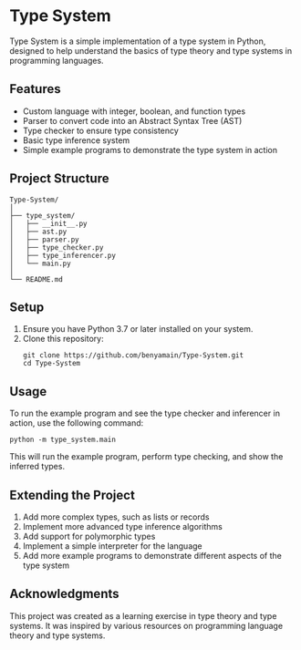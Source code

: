 # Type System

Type System is a simple implementation of a type system in Python, designed to help understand the basics of type theory and type systems in programming languages.

## Features

- Custom language with integer, boolean, and function types
- Parser to convert code into an Abstract Syntax Tree (AST)
- Type checker to ensure type consistency
- Basic type inference system
- Simple example programs to demonstrate the type system in action

## Project Structure

```
Type-System/
│
├── type_system/
│   ├── __init__.py
│   ├── ast.py
│   ├── parser.py
│   ├── type_checker.py
│   ├── type_inferencer.py
│   └── main.py
│
└── README.md
```

## Setup

1. Ensure you have Python 3.7 or later installed on your system.
2. Clone this repository:
   ```
   git clone https://github.com/benyamain/Type-System.git
   cd Type-System
   ```

## Usage

To run the example program and see the type checker and inferencer in action, use the following command:

```
python -m type_system.main
```

This will run the example program, perform type checking, and show the inferred types.

## Extending the Project

1. Add more complex types, such as lists or records
2. Implement more advanced type inference algorithms
3. Add support for polymorphic types
4. Implement a simple interpreter for the language
5. Add more example programs to demonstrate different aspects of the type system

## Acknowledgments

This project was created as a learning exercise in type theory and type systems. It was inspired by various resources on programming language theory and type systems.
